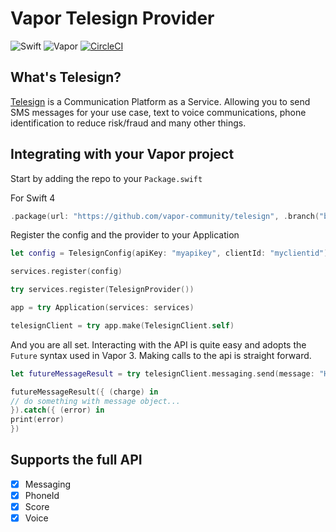 # Vapor Telesign Provider

![Swift](http://img.shields.io/badge/swift-4-brightgreen.svg)
![Vapor](http://img.shields.io/badge/vapor-3.0-brightgreen.svg)
[![CircleCI](https://circleci.com/gh/vapor-community/telesign/tree/beta.svg?style=svg)](https://circleci.com/gh/vapor-community/telesign/tree/beta)


## What's Telesign?
[Telesign][telesign_home] is a Communication Platform as a Service. Allowing you to send SMS messages for your use case, text to voice communications, phone identification to reduce risk/fraud and many other things.

## Integrating with your Vapor project
Start by adding the repo to your `Package.swift`

For Swift 4
~~~~swift
.package(url: "https://github.com/vapor-community/telesign", .branch("beta"))
~~~~

Register the config and the provider to your Application
~~~~swift
let config = TelesignConfig(apiKey: "myapikey", clientId: "myclientid")

services.register(config)

try services.register(TelesignProvider())

app = try Application(services: services)

telesignClient = try app.make(TelesignClient.self)
~~~~

And you are all set. Interacting with the API is quite easy and adopts the `Future` syntax used in Vapor 3.
Making calls to the api is straight forward.
~~~~swift
let futureMessageResult = try telesignClient.messaging.send(message: "Hello Vapor", to: "1234567", messageType: .ARN)

futureMessageResult({ (charge) in
// do something with message object...
}).catch({ (error) in
print(error)
})

~~~~

## Supports the full API
* [x] Messaging
* [x] PhoneId
* [x] Score
* [x] Voice

[telesign_home]: http://telesign.com "Telesign"
